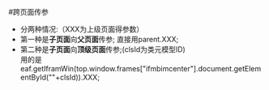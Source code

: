 #跨页面传参
- 分两种情况:（XXX为上级页面得参数）
- 第一种是**子页面**向**父页面**传参;
  直接用parent.XXX;
- 第二种是**子页面**向**顶级页面**传参;(clsId为类元模型ID)  
  用的是eaf.getIframWin(top.window.frames["ifmbimcenter"].document.getElementById(""+clsId)).XXX;
